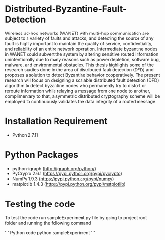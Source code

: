# Distributed-Byzantine-Fault-Detection
Wireless ad-hoc networks (WANET) with multi-hop communication are subject to a variety of faults and attacks, and detecting the source of any fault is highly important to maintain the quality of service, confidentiality, and reliability of an entire network operation. Intermediate byzantine nodes in WANET could subvert the system by altering sensitive routed information unintentionally due to many reasons such as power depletion, software bug, malware, and environmental obstacles. This thesis highlights some of the research studies done in the area of distributed fault detection (DFD) and proposes a solution to detect Byzantine behavior cooperatively. The present research will focus on designing a scalable distributed fault detection (DFD) algorithm to detect byzantine nodes who permanently try to distort or reroute information while relaying a message from one node to another, complimentary to that, a symmetric distributed cryptography scheme will be employed to continuously validates the data integrity of a routed message. 

# Installation Requirement

* Python 2.7.11

# Python Packages 

* python-igraph (http://igraph.org/python/)
* PyCrypto 2.6.1 (https://pypi.python.org/pypi/pycrypto)
* NumPy 1.9.3 (https://pypi.python.org/pypi/numpy)
* matplotlib 1.4.3 (https://pypi.python.org/pypi/matplotlib) 

# Testing the code

To test the code run sampleExperiment.py file by going to project root folder and running the following command

''' Python code
python sampleExperiment
'''